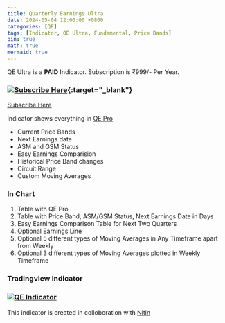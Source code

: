 ```yaml
---
title: Quarterly Earnings Ultra
date: 2024-05-04 12:00:00 +0800
categories: [QE]
tags: [Indicator, QE Ultra, Fundamental, Price Bands]
pin: true
math: true
mermaid: true
---
```


QE Ultra is a <b>PAID</b> Indicator. Subscription is ₹999/- Per Year. 

### [![Subscribe Here](https://img.icons8.com/?size=100&id=42426&format=png&color=000000)](https://rpy.club/courses/JPtRinhSbn){:target="_blank"} 
[Subscribe Here](https://rpy.club/courses/JPtRinhSbn)


Indicator shows everything in [QE Pro](/posts/qe-pro)
- Current Price Bands
- Next Earnings date
- ASM and GSM Status
- Easy Earnings Comparision
- Historical Price Band changes
- Circuit Range
- Custom Moving Averages


### In Chart

1. Table with QE Pro
2. Table with Price Band, ASM/GSM Status, Next Earnings Date in Days
3. Easy Earnings Comparison Table for Next Two Quarters
4. Optional Earnings Line
5. Optional 5 different types of Moving Averages in Any Timeframe apart from Weekly
6. Optional 3 different types of Moving Averages plotted in Weekly Timeframe


### Tradingview Indicator

<!-- TradingView Chart BEGIN -->
<script type="text/javascript" src="https://s3.tradingview.com/tv.js"></script>
<script type="text/javascript">
var tradingview_embed_options = {};
tradingview_embed_options.width = '800';
tradingview_embed_options.height = '600';
tradingview_embed_options.chart = 'DorxTXrA';
new TradingView.chart(tradingview_embed_options);
</script>
<!-- TradingView Chart END -->

### [![QE Indicator](https://img.shields.io/badge/TradingView-Indicator-black)](https://www.tradingview.com/script/DorxTXrA-QE-Ultra/)


This indicator is created in colloboration with [Nitin](https://x.com/finallynitin)
